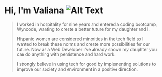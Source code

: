 # Hi, I'm Valiana ![Alt Text](https://emojipedia-us.s3.dualstack.us-west-1.amazonaws.com/thumbs/160/emojidex/112/female-technologist-type-3_1f469-1f3fc-200d-1f4bb.png)



>I worked in hospitality for nine years and entered a coding bootcamp, Wyncode, wanting to create a better future for my daughter and I.
>
>Hispanic women are considered minorities in the tech field so I wanted to break these norms and create more possibilities for our future. Now as a Web Developer I've already shown my daughter you can do anything with persistence and hard work.
>
>I strongly believe in using tech for good by implementing solutions to improve our society and environment in a positive direction.

